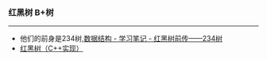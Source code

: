 ### 红黑树 B+树

---

- 他们的前身是234树,[数据结构 - 学习笔记 - 红黑树前传——234树](https://blog.csdn.net/jx520/article/details/128514993)
- [红黑树（C++实现）](https://blog.csdn.net/chenlong_cxy/article/details/121481859?ops_request_misc=%257B%2522request%255Fid%2522%253A%2522167826150816800222872051%2522%252C%2522scm%2522%253A%252220140713.130102334..%2522%257D&request_id=167826150816800222872051&biz_id=0&utm_medium=distribute.pc_search_result.none-task-blog-2~all~top_positive~default-1-121481859-null-null.142^v73^pc_search_v2,201^v4^add_ask,239^v2^insert_chatgpt&utm_term=%E7%BA%A2%E9%BB%91%E6%A0%91c%2B%2B%E5%AE%9E%E7%8E%B0)

